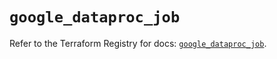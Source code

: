# `google_dataproc_job`

Refer to the Terraform Registry for docs: [`google_dataproc_job`](https://registry.terraform.io/providers/hashicorp/google/6.18.0/docs/resources/dataproc_job).

